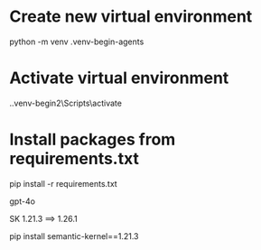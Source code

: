 # Create new virtual environment
python -m venv .venv-begin-agents

# Activate virtual environment
.\.venv-begin2\Scripts\activate

# Install packages from requirements.txt
pip install -r requirements.txt


gpt-4o

SK 1.21.3 ==> 1.26.1

pip install semantic-kernel==1.21.3